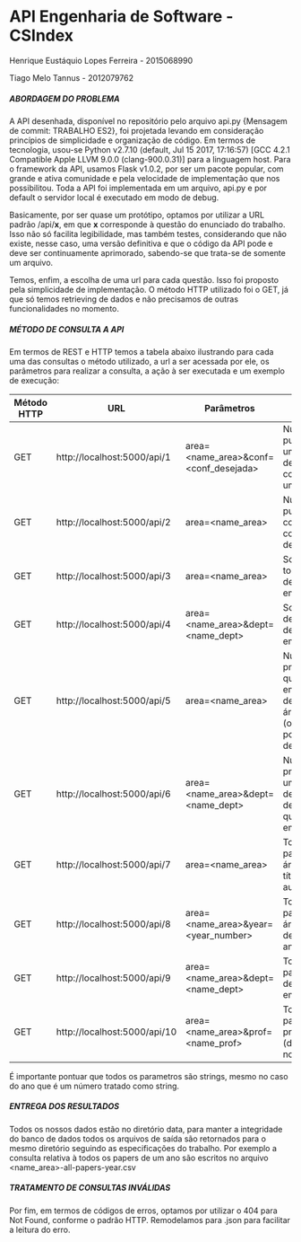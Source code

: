 # API Engenharia de Software - CSIndex
 
Henrique Eustáquio Lopes Ferreira - 2015068990

Tiago Melo Tannus                 - 2012079762


##### ABORDAGEM DO PROBLEMA

A API desenhada, disponível no repositório pelo arquivo api.py {Mensagem de commit: TRABALHO ES2}, foi projetada levando em consideração princípios de simplicidade e organização de código. Em termos de tecnologia, usou-se Python v2.7.10 (default, Jul 15 2017, 17:16:57) [GCC 4.2.1 Compatible Apple LLVM 9.0.0 (clang-900.0.31)] para a linguagem host. Para o framework da API, usamos Flask v1.0.2, por ser um pacote popular, com grande e ativa comunidade e pela velocidade de implementação que nos possibilitou. Toda a API foi implementada em um arquivo, api.py e por default o servidor local é executado em modo de debug.

Basicamente, por ser quase um protótipo, optamos por utilizar a URL padrão /api/__x__, em que __x__ corresponde à questão do enunciado do trabalho. Isso não só facilita legibilidade, mas também testes, considerando que não existe, nesse caso, uma versão definitiva e que o código da API pode e deve ser continuamente aprimorado, sabendo-se que trata-se de somente um arquivo.

Temos, enfim, a escolha de uma url para cada questão. Isso foi proposto pela simplicidade de implementação. O método HTTP utilizado foi o GET, já que só temos retrieving de dados e não precisamos de outras funcionalidades no momento.

##### MÉTODO DE CONSULTA A API

Em termos de REST e HTTP temos a tabela abaixo ilustrando para cada uma das consultas o método utilizado, a url a ser acessada por ele, os parâmetros para realizar a consulta, a ação à ser executada e um exemplo de execução:


| Método HTTP | URL | Parâmetros | Action | Exemplo |
| --- | --- | --- | --- | --- |
| GET | http://localhost:5000/api/1 | area=<name_area>&conf=<conf_desejada> | Número de publicações em uma determinada conferência de uma área | http://localhost:5000/api/1?area=ai&conf=GECCO |
| GET | http://localhost:5000/api/2 | area=<name_area> | Número de publicações no conjunto de conferências de uma área | http://localhost:5000/api/2?area=se |
| GET | http://localhost:5000/api/3 | area=<name_area> | Scores de todos os departamentos em uma área | http://localhost:5000/api/3?area=ai |
| GET | http://localhost:5000/api/4 | area=<name_area>&dept=<name_dept> | Score de um determinado departamento em uma área | http://localhost:5000/api/4?area=se&dept=UFMG |
| GET | http://localhost:5000/api/5 | area=<name_area> | Número de professores que publicam em uma determinada área (organizados por departamentos) | http://localhost:5000/api/5?area=se |
| GET | http://localhost:5000/api/6 | area=<name_area>&dept=<name_dept> | Número de professores de um determinado departamento que publicam em uma área | http://localhost:5000/api/6?area=se&dept=UFMG |
| GET | http://localhost:5000/api/7 | area=<name_area> | Todos os papers de uma área (ano, título, deptos e autores) | http://localhost:5000/api/7?area=ai |
| GET | http://localhost:5000/api/8 | area=<name_area>&year=<year_number> | Todos os papers de uma área em um determinado ano | http://localhost:5000/api/8area=ai&year=2015 |
| GET | http://localhost:5000/api/9 | area=<name_area>&dept=<name_dept> | Todos os papers de um departamento em uma área | http://localhost:5000/api/9?areai=ai&dept=UFRGS |
| GET | http://localhost:5000/api/10 | area=<name_area>&prof=<name_prof> | Todos os papers de um professor (dado o seu nome) | http://localhost:5000/api/10?area=ai&prof=Mohammad%20Rashedul%20Hasan |

É importante pontuar que todos os parametros são strings, mesmo no caso do ano que é um número tratado como string.


##### ENTREGA DOS RESULTADOS

Todos os nossos dados estão no diretório data, para manter a integridade do banco de dados todos os arquivos de saída são retornados para o mesmo diretório seguindo as especificações do trabalho. Por exemplo a consulta relativa à todos os papers de um ano são escritos no arquivo <name_area>-all-papers-year.csv


##### TRATAMENTO DE CONSULTAS INVÁLIDAS

Por fim, em termos de códigos de erros, optamos por utilizar o 404 para Not Found, conforme o padrão HTTP. Remodelamos para .json para facilitar a leitura do erro.
